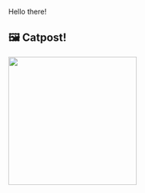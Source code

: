 Hello there!



## 🖼️ Catpost!

<sub>
    <img src="https://cdn2.thecatapi.com/images/fj.jpg" height="256">
</sub>

